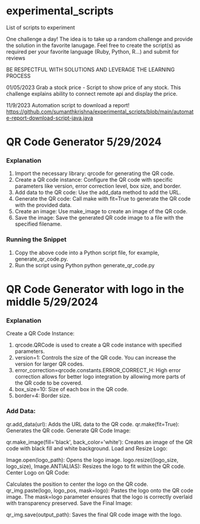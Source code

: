 # experimental_scripts
 List of scripts to experiment
 
One challenge a day! 
The idea is to take up a random challenge and provide the solution in the favorite lanugage. Feel free to create the script(s) as required per your favorite language (Ruby, Python, R...) and submit for reviews

BE RESPECTFUL WITH SOLUTIONS AND LEVERAGE THE LEARNING PROCESS 
 
01/05/2023 
Grab a stock price - Script to show price of any stock. This challenge explains ability to connect remote api and display the price. 

11/9/2023
Automation script to download a report! 
https://github.com/sumanthkrishna/experimental_scripts/blob/main/automate-report-download-script-java.java



# QR Code Generator 5/29/2024
### Explanation
1. Import the necessary library: qrcode for generating the QR code.
2. Create a QR code instance: Configure the QR code with specific parameters like version, error correction level, box size, and border.
3. Add data to the QR code: Use the add_data method to add the URL.
4. Generate the QR code: Call make with fit=True to generate the QR code with the provided data.
5. Create an image: Use make_image to create an image of the QR code.
6. Save the image: Save the generated QR code image to a file with the specified filename.

### Running the Snippet
1. Copy the above code into a Python script file, for example, generate_qr_code.py.
2. Run the script using Python python generate_qr_code.py



# QR Code Generator with logo in the middle 5/29/2024

### Explanation
Create a QR Code Instance:

1. qrcode.QRCode is used to create a QR code instance with specified parameters.
2. version=1: Controls the size of the QR code. You can increase the version for larger QR codes.
3. error_correction=qrcode.constants.ERROR_CORRECT_H: High error correction allows for better logo integration by allowing more parts of the QR code to be covered.
4. box_size=10: Size of each box in the QR code.
5. border=4: Border size.

### Add Data:

qr.add_data(url): Adds the URL data to the QR code.
qr.make(fit=True): Generates the QR code.
Generate QR Code Image:

qr.make_image(fill='black', back_color='white'): Creates an image of the QR code with black fill and white background.
Load and Resize Logo:

Image.open(logo_path): Opens the logo image.
logo.resize((logo_size, logo_size), Image.ANTIALIAS): Resizes the logo to fit within the QR code.
Center Logo on QR Code:

Calculates the position to center the logo on the QR code.
qr_img.paste(logo, logo_pos, mask=logo): Pastes the logo onto the QR code image. The mask=logo parameter ensures that the logo is correctly overlaid with transparency preserved.
Save the Final Image:

qr_img.save(output_path): Saves the final QR code image with the logo.
